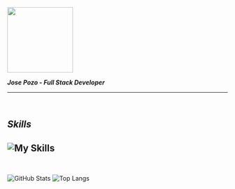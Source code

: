 <img src="https://github.com/user-attachments/assets/d8696757-12e7-4b6d-a59a-4c5aba7d8c11" style="width: 150px; height: auto;">

***Jose Pozo - Full Stack Developer***

---
<br>

## *Skills*
![My Skills](https://skillicons.dev/icons?i=js,html,css,react,tailwind,nodejs,express,mongodb,git,github,vscode,npm,vite)
---
<br>

![GitHub Stats](https://github-readme-stats.vercel.app/api?username=j0sep0z0&show_icons=true&theme=radical) 
![Top Langs](https://github-readme-stats.vercel.app/api/top-langs/?username=j0sep0z0&layout=compact&theme=radical)











